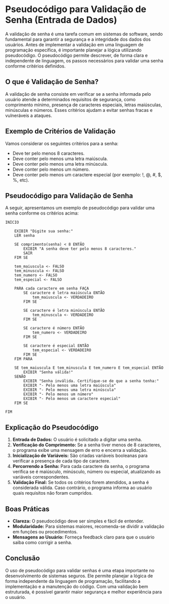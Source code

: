 # Pseudocódigo para Validação de Senha (Entrada de Dados)

A validação de senha é uma tarefa comum em sistemas de software, sendo fundamental para garantir a segurança e a integridade dos dados dos usuários. Antes de implementar a validação em uma linguagem de programação específica, é importante planejar a lógica utilizando pseudocódigo. O pseudocódigo permite descrever, de forma clara e independente de linguagem, os passos necessários para validar uma senha conforme critérios definidos.

## O que é Validação de Senha?

A validação de senha consiste em verificar se a senha informada pelo usuário atende a determinados requisitos de segurança, como comprimento mínimo, presença de caracteres especiais, letras maiúsculas, minúsculas e números. Esses critérios ajudam a evitar senhas fracas e vulneráveis a ataques.

## Exemplo de Critérios de Validação

Vamos considerar os seguintes critérios para a senha:

- Deve ter pelo menos 8 caracteres.
- Deve conter pelo menos uma letra maiúscula.
- Deve conter pelo menos uma letra minúscula.
- Deve conter pelo menos um número.
- Deve conter pelo menos um caractere especial (por exemplo: !, @, #, $, %, etc).

## Pseudocódigo para Validação de Senha

A seguir, apresentamos um exemplo de pseudocódigo para validar uma senha conforme os critérios acima:

```plaintext
INÍCIO

    EXIBIR "Digite sua senha:"
    LER senha

    SE comprimento(senha) < 8 ENTÃO
        EXIBIR "A senha deve ter pelo menos 8 caracteres."
        SAIR
    FIM SE

    tem_maiuscula <- FALSO
    tem_minuscula <- FALSO
    tem_numero <- FALSO
    tem_especial <- FALSO

    PARA cada caractere em senha FAÇA
        SE caractere é letra maiúscula ENTÃO
            tem_maiuscula <- VERDADEIRO
        FIM SE

        SE caractere é letra minúscula ENTÃO
            tem_minuscula <- VERDADEIRO
        FIM SE

        SE caractere é número ENTÃO
            tem_numero <- VERDADEIRO
        FIM SE

        SE caractere é especial ENTÃO
            tem_especial <- VERDADEIRO
        FIM SE
    FIM PARA

    SE tem_maiuscula E tem_minuscula E tem_numero E tem_especial ENTÃO
        EXIBIR "Senha válida!"
    SENÃO
        EXIBIR "Senha inválida. Certifique-se de que a senha tenha:"
        EXIBIR "- Pelo menos uma letra maiúscula"
        EXIBIR "- Pelo menos uma letra minúscula"
        EXIBIR "- Pelo menos um número"
        EXIBIR "- Pelo menos um caractere especial"
    FIM SE

FIM
```

## Explicação do Pseudocódigo

1. **Entrada de Dados:** O usuário é solicitado a digitar uma senha.
2. **Verificação do Comprimento:** Se a senha tiver menos de 8 caracteres, o programa exibe uma mensagem de erro e encerra a validação.
3. **Inicialização de Variáveis:** São criadas variáveis booleanas para verificar a presença de cada tipo de caractere.
4. **Percorrendo a Senha:** Para cada caractere da senha, o programa verifica se é maiúsculo, minúsculo, número ou especial, atualizando as variáveis correspondentes.
5. **Validação Final:** Se todos os critérios forem atendidos, a senha é considerada válida. Caso contrário, o programa informa ao usuário quais requisitos não foram cumpridos.

## Boas Práticas

- **Clareza:** O pseudocódigo deve ser simples e fácil de entender.
- **Modularidade:** Para sistemas maiores, recomenda-se dividir a validação em funções ou procedimentos.
- **Mensagens ao Usuário:** Forneça feedback claro para que o usuário saiba como corrigir a senha.

## Conclusão

O uso de pseudocódigo para validar senhas é uma etapa importante no desenvolvimento de sistemas seguros. Ele permite planejar a lógica de forma independente da linguagem de programação, facilitando a implementação e a manutenção do código. Com uma validação bem estruturada, é possível garantir maior segurança e melhor experiência para o usuário.